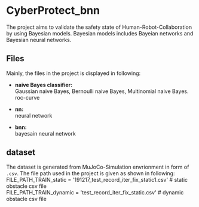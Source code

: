 # CyberProtect_bnn

The project aims to validate the safety state of Human-Robot-Collaboration by using Bayesian models. Bayesian models includes Bayeian networks and Bayesian neural networks. 


## Files
Mainly, the files in the project is displayed in following:
* **naive Bayes classifier:**   
Gaussian naive Bayes, Bernoulli naive Bayes, Multinomial naive Bayes.
roc-curve

* **nn:**   
neural network

* **bnn:**   
bayesain neural network


## dataset
The dataset is generated from MuJoCo-Simulation envrionment in form of `.csv`. The file path used in the project is given as shown in following:  
FILE_PATH_TRAIN_static = '191217_test_record_iter_fix_static1.csv'   # static obstacle csv file   
FILE_PATH_TRAIN_dynamic = 'test_record_iter_fix_static.csv'    # dynamic obstacle csv file


